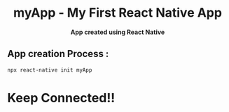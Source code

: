 <h1 align="center">myApp - My First React Native App</h1>
<p align="center"><b>App created using React Native</b></p>

<h2>App creation Process :</h2>

```bash
npx react-native init myApp
```


<h1>Keep Connected!!</h1>

